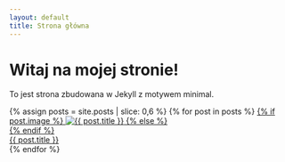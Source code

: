 ```yaml
---
layout: default
title: Strona główna
---
```


<h1>Witaj na mojej stronie!</h1>
<p>To jest strona zbudowana w Jekyll z motywem minimal.</p>

<div class="homepage-news-grid">
  {% assign posts = site.posts | slice: 0,6 %}
  {% for post in posts %}
    <a class="homepage-news-tile" href="/aktualnosci/">
      {% if post.image %}
        <img src="{{ post.image }}" alt="{{ post.title }}">
      {% else %}
        <div class="homepage-news-placeholder"></div>
      {% endif %}
      <div class="homepage-news-title">{{ post.title }}</div>
    </a>
  {% endfor %}
</div>
